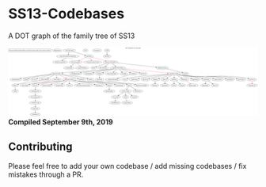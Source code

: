 # SS13-Codebases
A DOT graph of the family tree of SS13

![Graph](https://raw.githubusercontent.com/CthulhuOnIce/SS13-Codebases/master/tree.svg?sanitize=true)
**Compiled September 9th, 2019**

## Contributing
Please feel free to add your own codebase / add missing codebases / fix mistakes through a PR.
